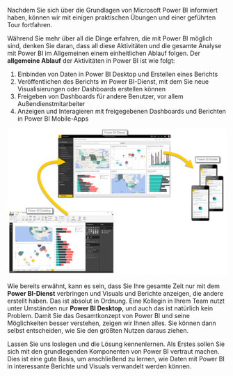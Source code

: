 Nachdem Sie sich über die Grundlagen von Microsoft Power BI informiert haben, können wir mit einigen praktischen Übungen und einer geführten Tour fortfahren. 

Während Sie mehr über all die Dinge erfahren, die mit Power BI möglich sind, denken Sie daran, dass all diese Aktivitäten und die gesamte Analyse mit Power BI im Allgemeinen einem einheitlichen Ablauf folgen. Der **allgemeine Ablauf** der Aktivitäten in Power BI ist wie folgt:

1. Einbinden von Daten in Power BI Desktop und Erstellen eines Berichts
2. Veröffentlichen des Berichts im Power BI-Dienst, mit dem Sie neue Visualisierungen oder Dashboards erstellen können
3. Freigeben von Dashboards für andere Benutzer, vor allem Außendienstmitarbeiter
4. Anzeigen und Interagieren mit freigegebenen Dashboards und Berichten in Power BI Mobile-Apps

![Power BI-Verwendungszyklus](../media/pbi-using_01.png)

Wie bereits erwähnt, kann es sein, dass Sie Ihre gesamte Zeit nur mit dem **Power BI-Dienst** verbringen und Visuals und Berichte anzeigen, die andere erstellt haben. Das ist absolut in Ordnung. Eine Kollegin in Ihrem Team nutzt unter Umständen nur **Power BI Desktop**, und auch das ist natürlich kein Problem. Damit Sie das Gesamtkonzept von Power BI und seine Möglichkeiten besser verstehen, zeigen wir Ihnen alles. Sie können dann selbst entscheiden, wie Sie den größten Nutzen daraus ziehen.

Lassen Sie uns loslegen und die Lösung kennenlernen. Als Erstes sollen Sie sich mit den grundlegenden Komponenten von Power BI vertraut machen. Dies ist eine gute Basis, um anschließend zu lernen, wie Daten mit Power BI in interessante Berichte und Visuals verwandelt werden können.

